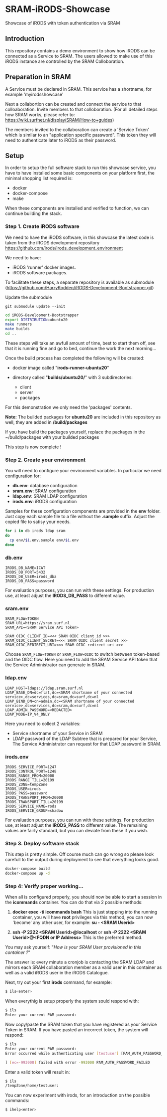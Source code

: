 # SRAM-iRODS-Showcase

Showcase of iRODS with token authentication via SRAM

## Introduction

This repository contains a demo environment to show how iRODS can be connected as a Service to SRAM.
The users allowed to make use of this iRODS instance are controlled by the SRAM Colloboration.

## Preparation in SRAM

A Service must be declared in SRAM. This service has a shortname, for example 'myirodsshowcase'

Next a collabortion can be created and connect the service to that colloaboration.
Invite members to that colloboration. (For all detailed steps how SRAM works, please refer to: https://wiki.surfnet.nl/display/SRAM/How-to+guides)

The members invited to the collaboration can create a 'Service Token' which is similar to an "application specific password". This token they will need to authenticate later to iRODS as their password.

## Setup

In order to setup the full software stack to run this showcase service, you have to have installed some basic components on your platform first, the minimal shopping list required is:

- docker
- docker-compose
- make

When these components are installed and verified to function, we can continue building the stack.

### Step 1. Create iRODS software

We need to have the iRODS software, in this showcase the latest code is taken from the iRODS development repository https://github.com/irods/irods_development_environment

We need to have:

- iRODS 'runner' docker images.
- iRODS software packages.

To facilitate these steps, a separate repository is available as submodule (https://github.com/HarryKodden/iRODS-Development-Bootstrapper.git)

Update the submodule
```
git submodule update --init
```

```bash
cd iRODS-Development-Bootstrapper
export DISTRIBUTION=ubuntu20
make runners
make builds
cd ..
```

These steps will take an awfull amount of time, best to start them off, see that it is running fine and go to bed, continue the work the next morning...

Once the build process has completed the following will be created:

- docker image called "**irods-runner-ubuntu20**"
- directory called "**builds/ubuntu20/**" with 3 subdirectories:

  - client
  - server
  - packages

For this demonstration we only need the 'packages' contents.

**Note:** The builded packages for **ubuntu20** are included in this repository as well, they are added in **/build/packages**

If you have build the packages yourself, replace the packages in the ~/build/packages with your builded packages

This step is now complete !

### Step 2. Create your environment

You will need to configure your environment variables. In particular we need configuration for:

- **db.env**: database configuration
- **sram.env**: SRAM configuration
- **ldap.env**: SRAM LDAP configuration
- **irods.env**: iRODS configuration

Samples for these configuration components are provided in the **env** folder.
Just copy each sample file to a file without the **.sample** suffix. Adjust the copied file to satisy your needs.

```bash
for i in db irods ldap sram
do
  cp env/$i.env.sample env/$i.env
done
```

### db.env

```env
IRODS_DB_NAME=ICAT
IRODS_DB_PORT=5432
IRODS_DB_USER=irods_dba
IRODS_DB_PASS=password
```

For evaluation purposes, you can run with these settings. For production use, at least adjust the **IRODS_DB_PASS** to different value.

### sram.env

```env
SRAM_FLOW=TOKEN
SRAM_URL=https://sram.surf.nl
SRAM_API=<SRAM Service API Token>

SRAM_OIDC_CLIENT_ID=<<< SRAM OIDC client id >>>
SRAM_OIDC_CLIENT_SECRET=<<< SRAM OIDC client secret >>>
SRAM_OIDC_REDIRECT_URI=<<< SRAM OIDC redirect uri >>>
```


Choose `SRAM_FLOW=TOKEN` or `SRAM_FLOW=OIDC` to switch between token-based and the OIDC flow.
Here you need to add the SRAM Service API token that the Service Administrator can generate in SRAM.

### ldap.env

```env
LDAP_HOST=ldaps://ldap.sram.surf.nl
LDAP_BASE_DN=dc=flat,dc=<SRAM shortname of your connected service>,dc=services,dc=sram,dc=surf,dc=nl
LDAP_BIND_DN=cn=admin,dc=<SRAM shortname of your connected service>,dc=services,dc=sram,dc=surf,dc=nl
LDAP_ADMIN_PASSWORD=<REDACTED>
LDAP_MODE=IP_V4_ONLY
```

Here you need to collect 2 variables:

- Service shortname of your Service in SRAM
- LDAP password of the LDAP Subtree that is prepared for your Service, The Service Administrator can request for that LDAP password in SRAM.

### irods.env

```env
IRODS_SERVICE_PORT=1247
IRODS_CONTROL_PORT=1248
IRODS_RANGE_FROM=20000
IRODS_RANGE_TILL=20199
IRODS_ZONE=tempZone
IRODS_USER=irods
IRODS_PASS=password
IRODS_TRANSPORT_FROM=20000
IRODS_TRANSPORT_TILL=20199
IRODS_SERVICE_NAME=rods
IRODS_SERVICE_GROUP=shadow
```

For evaluation purposes, you can run with these settings. For production use, at least adjust the **IRODS_PASS** to different value.
The remaining values are fairly standard, but you can deviate from these if you wish.

### Step 3. Deploy software stack

This step is pretty simple. Off course much can go wrong so please look carefull to the output during deployment to see that everything looks good.

```bash
docker-compose build
docker-compose up -d
```

### Step 4: Verify proper working...

When all is configured properly, you should now be able to start a session in the **icommands** container. You can do that via 2 possible methods:

1. **docker exec -ti icommands bash**
   This is just stepping into the running container, you will have **root** privileges via this method, you can now 'become' any other user, for example: **su - \<SRAM Userid\>**

2. **ssh -P 2222 \<SRAM Userid\>@localhost** or
   **ssh -P 2222 \<SRAM Userid\>@\<FQDN or IP Address\>**
   This is the preferred method.

You may ask yourself: "<i>How is your SRAM User provisioned in this container ?</i>"

The answer is: every minute a cronjob is contacting the SRAM LDAP and mirrors each SRAM collaboration member as a valid user in this container as well as a valid iRODS user in the iRODS Catalogue.

Next, try out your first **irods** command, for example:

```bash
$ ils<enter>
```

When everythig is setup properly the system sould respond with:

```bash
$ ils
Enter your current PAM password:
```

Now copy/paste the SRAM token that you have registered as your Service Token in SRAM. If you have pasted an incorrect token, the system will respond:

```bash
$ ils
Enter your current PAM password:
Error occurred while authenticating user [testuser] [PAM_AUTH_PASSWORD_FAILED: failed to perform request

] [ec=-993000] failed with error -993000 PAM_AUTH_PASSWORD_FAILED
```

Enter a valid token will result in:

```bash
$ ils
/tempZone/home/testuser:
```

You can now experiment with irods, for an introduction on the possible commands:

```bash
$ ihelp<enter>
```
